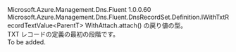 <Type Name="ITxtRecordSetBlank&lt;ParentT&gt;" FullName="Microsoft.Azure.Management.Dns.Fluent.DnsRecordSet.Definition.ITxtRecordSetBlank&lt;ParentT&gt;">
  <TypeSignature Language="C#" Value="public interface ITxtRecordSetBlank&lt;ParentT&gt; : Microsoft.Azure.Management.Dns.Fluent.DnsRecordSet.Definition.IWithTxtRecordTextValue&lt;ParentT&gt;" />
  <TypeSignature Language="ILAsm" Value=".class public interface auto ansi abstract ITxtRecordSetBlank`1&lt;ParentT&gt; implements class Microsoft.Azure.Management.Dns.Fluent.DnsRecordSet.Definition.IWithTxtRecordTextValue`1&lt;!ParentT&gt;" />
  <TypeSignature Language="DocId" Value="T:Microsoft.Azure.Management.Dns.Fluent.DnsRecordSet.Definition.ITxtRecordSetBlank`1" />
  <TypeSignature Language="VB.NET" Value="Public Interface ITxtRecordSetBlank(Of ParentT)&#xA;Implements IWithTxtRecordTextValue(Of ParentT)" />
  <TypeSignature Language="F#" Value="type ITxtRecordSetBlank&lt;'ParentT&gt; = interface&#xA;    interface IWithTxtRecordTextValue&lt;'ParentT&gt;" />
  <AssemblyInfo>
    <AssemblyName>Microsoft.Azure.Management.Dns.Fluent</AssemblyName>
    <AssemblyVersion>1.0.0.60</AssemblyVersion>
  </AssemblyInfo>
  <TypeParameters>
    <TypeParameter Name="ParentT" />
  </TypeParameters>
  <Interfaces>
    <Interface>
      <InterfaceName>Microsoft.Azure.Management.Dns.Fluent.DnsRecordSet.Definition.IWithTxtRecordTextValue&lt;ParentT&gt;</InterfaceName>
    </Interface>
  </Interfaces>
  <Docs>
    <typeparam name="ParentT">WithAttach.attach() の戻り値の型。</typeparam>
    <summary>
            TXT レコードの定義の最初の段階です。
            </summary>
    <remarks>To be added.</remarks>
  </Docs>
  <Members />
</Type>